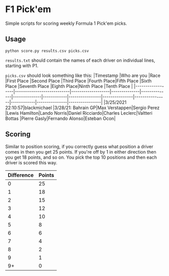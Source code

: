 # F1 Pick'em

Simple scripts for scoring weekly Formula 1 Pick'em picks.

## Usage
```
python score.py results.csv picks.csv
```

`results.txt` should contain the names of each driver on individual lines, starting with P1.

`picks.csv` should look something like this:
|Timestamp         |Who are you                |Race               |First Place   |Second Place  |Third Place   |Fourth Place|Fifth Place     |Sixth Place    |Seventh Place   |Eighth Place|Ninth Place    |Tenth Place     |
|------------------|---------------------------|-------------------|--------------|--------------|--------------|------------|----------------|---------------|----------------|------------|---------------|----------------|
|3/25/2021 22:10:57|blackmichael                      |3/28/21: Bahrain GP|Max Verstappen|Sergio Perez  |Lewis Hamilton|Lando Norris|Daniel Ricciardo|Charles Leclerc|Valtteri Bottas |Pierre Gasly|Fernando Alonso|Esteban Ocon|


## Scoring

Similar to position scoring, if you correctly guess what position a driver comes in then you get 25 points. If you're off by 1 in either direction then you get 18 points, and so on. You pick the top 10 positions and then each driver is scored this way.

| Difference | Points |
| ---------- | ------ |
| 0 | 25 |
| 1 | 18 |
| 2 | 15 |
| 3 | 12 |
| 4 | 10 |
| 5 | 8 |
| 6 | 6 |
| 7 | 4 |
| 8 | 2 | 
| 9 | 1 |
| 9+ | 0 |
